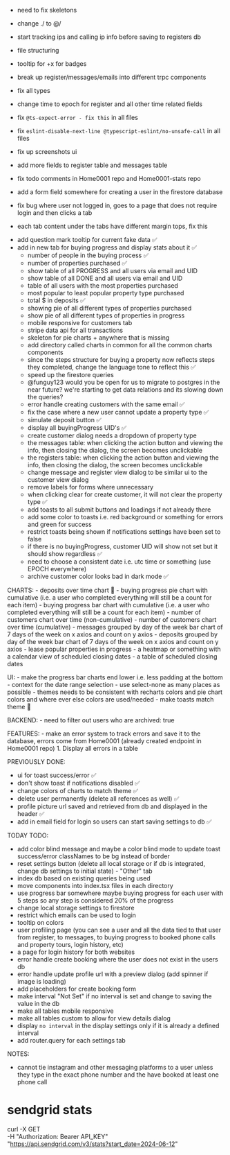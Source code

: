 - need to fix skeletons
- change ./ to @/
- start tracking ips and calling ip info before saving to registers db
- file structuring
- tooltip for +x for badges
- break up register/messages/emails into different trpc components
- fix all types

- change time to epoch for register and all other time related fields
- fix `@ts-expect-error - fix this` in all files
- fix `eslint-disable-next-line @typescript-eslint/no-unsafe-call` in all files
- fix up screenshots ui
- add more fields to register table and messages table
- fix todo comments in Home0001 repo and Home0001-stats repo
- add a form field somewhere for creating a user in the firestore database
- fix bug where user not logged in, goes to a page that does not require login and then clicks a tab
- each tab content under the tabs have different margin tops, fix this

<!-- PROPERTY BUYING PROGRESS STATS -->
- add question mark tooltip for current fake data ✅
- add in new tab for buying progress and display stats about it ✅
    - number of people in the buying process ✅
    - number of properties purchased ✅
    - show table of all PROGRESS and all users via email and UID
    - show table of all DONE and all users via email and UID
    - table of all users with the most properties purchased
    - most popular to least popular property type purchased
    - total $ in deposits ✅
    - showing pie of all different types of properties purchased
    - show pie of all different types of properties in progress
    - mobile responsive for customers tab
    - stripe data api for all transactions
    - skeleton for pie charts + anywhere that is missing
    - add directory called charts in common for all the common charts components
    - since the steps structure for buying a property now reflects steps they completed, change the language tone to reflect this ✅
    - speed up the firestore queries
    - @funguy123 would you be open for us to migrate to postgres in the near future? we're starting to get data relations and its slowing down the queries?
    - error handle creating customers with the same email ✅
    - fix the case where a new user cannot update a property type ✅
    - simulate deposit button ✅
    - display all buyingProgress UID's ✅
    - create customer dialog needs a dropdown of property type
    - the messages table: when clicking the action button and viewing the info, then closing the dialog, the screen becomes unclickable
    - the registers table: when clicking the action button and viewing the info, then closing the dialog, the screen becomes unclickable
    - change message and register view dialog to be similar ui to the customer view dialog
    - remove labels for forms where unnecessary
    - when clicking clear for create customer, it will not clear the property type ✅
    - add toasts to all submit buttons and loadings if not already there
    - add some color to toasts i.e. red background or something for errors and green for success
    - restrict toasts being shown if notifications settings have been set to false
    - if there is no buyingProgress, customer UID will show not set but it should show regardless ✅
    - need to choose a consistent date i.e. utc time or something (use EPOCH everywhere)
    - archive customer color looks bad in dark mode ✅

CHARTS:
    - deposits over time chart 🔄
    - buying progress pie chart with cumulative (i.e. a user who completed everything will still be a count for each item)
    - buying progress bar chart with cumulative (i.e. a user who completed everything will still be a count for each item)
    - number of customers chart over time (non-cumulative)
    - number of customers chart over time (cumulative)
    - messages grouped by day of the week bar chart of 7 days of the week on x axios and count on y axios
    - deposits grouped by day of the week bar chart of 7 days of the week on x axios and count on y axios
    - lease popular properties in progress
    - a heatmap or something with a calendar view of scheduled closing dates
    - a table of scheduled closing dates

UI:
    - make the progress bar charts end lower i.e. less padding at the bottom
    - context for the date range selection
    - use select-none as many places as possible
    - themes needs to be consistent with recharts colors and pie chart colors and where ever else colors are used/needed
    - make toasts match theme 🔄

BACKEND:
    - need to filter out users who are archived: true

FEATURES:
    - make an error system to track errors and save it to the database, errors come from Home0001 (already created endpoint in Home0001 repo)
        1. Display all errors in a table

PREVIOUSLY DONE:
- ui for toast success/error ✅
- don't show toast if notifications disabled ✅
- change colors of charts to match theme ✅
- delete user permanently (delete all references as well) ✅
- profile picture url saved and retrieved from db and displayed in the header ✅
- add in email field for login so users can start saving settings to db ✅

TODAY TODO:
- add color blind message and maybe a color blind mode to update toast success/error classNames to be bg instead of border
- reset settings button (delete all local storage or if db is integrated, change db settings to initial state) - "Other" tab
- index db based on existing queries being used
- move components into index.tsx files in each directory
- use progress bar somewhere maybe buying progress for each user with 5 steps so any step is considered 20% of the progress
- change local storage settings to firestore
- restrict which emails can be used to login
- tooltip on colors
- user profiling page (you can see a user and all the data tied to that user from register, to messages, to buying progress to booked phone calls and property tours, login history, etc)
- a page for login history for both websites
- error handle create booking where the user does not exist in the users db
- error handle update profile url with a preview dialog (add spinner if image is loading)
- add placeholders for create booking form
- make interval "Not Set" if no interval is set and change to saving the value in the db
- make all tables mobile responsive
- make all tables custom to allow for view details dialog
- display `no interval` in the display settings only if it is already a defined interval
- add router.query for each settings tab



NOTES:
- cannot tie instagram and other messaging platforms to a user unless they type in the exact phone number and the have booked at least one phone call

# sendgrid stats
curl -X GET \
  -H "Authorization: Bearer API_KEY"\
  "https://api.sendgrid.com/v3/stats?start_date=2024-06-12"

